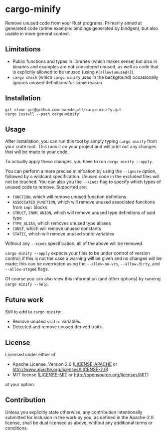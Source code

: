 # cargo-minify

Remove unused code from your Rust programs. Primarily aimed at generated code (prime example: bindings generated by bindgen),
but also usable in more general context.

## Limitations

* Public functions and types in libraries (which makes sense) but also in binaries and examples are not considered 
  unused, as well as code that is explicitly allowed to be unused (using `#[allow(unused)]`).
* `cargo check` (which `cargo minify` uses in the background) occasionally ignores unused definitions for some reason

## Installation

```shell
git clone git@github.com:tweedegolf/cargo-minify.git
cargo install --path cargo-minify
```

## Usage

After installation, you can run this tool by simply typing `cargo minify` from your crate root.
This runs it on your project and will print out any changes that will be made to your code.

To actually apply these changes, you have to run `cargo minify --apply`.

You can perform a more precise minifcation by using the `--ignore` option, followed by a
wildcard specification. Unused code in the excluded files will not be touched. You can also you
the `--kinds` flag to specify which types of unused code to remove. Supported are:

* `FUNCTION`, which will remove unused function defintions
* `ASSOCIATED_FUNCTION`, which will remove unused associated functions from `impl` blocks
* `STRUCT`, `ENUM`, `UNION`, which will remove unused type definitions of said type
* `TYPE_ALIAS`, which removes unused type aliases
* `CONST`, which will remove unused constants
* `STATIC`, which will remove unused static variables

Without any `--kinds` specification, all of the above will be removed.

`cargo minify --apply` expects your files to be under control of version control; if this is not
the case a warning will be given and no changes will be made; this can be overridden using the
`--allow-no-vcs`, `--allow-dirty`, and `--allow-staged` flags.

Of course you can also view this information (and other options) by running `cargo minify --help`.

## Future work

Still to add to `cargo minify`:

* Remove unused `static` variables.
* Detected and remove unused derived traits.

## License

Licensed under either of

* Apache License, Version 2.0
  ([LICENSE-APACHE](LICENSE-APACHE) or http://www.apache.org/licenses/LICENSE-2.0)
* MIT license
  ([LICENSE-MIT](LICENSE-MIT) or http://opensource.org/licenses/MIT)

at your option.

## Contribution

Unless you explicitly state otherwise, any contribution intentionally submitted for inclusion in the work by you, as
defined in the Apache-2.0 license, shall be dual licensed as above, without any additional terms or conditions.
